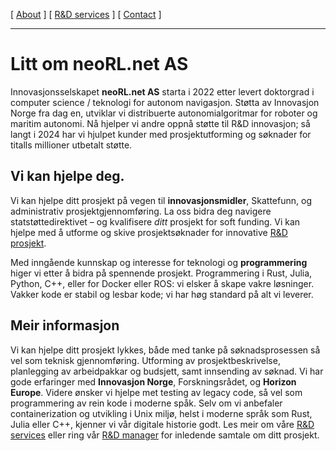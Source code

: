 [ [About](index.md) ]     [ [R&D services](RnD_services.md) ]     [ [Contact](./RnD_manager.md) ]

-------------------------------------------------------------------

# Litt om neoRL.net AS
Innovasjonsselskapet __neoRL.net AS__ starta i 2022 etter levert doktorgrad i computer science / teknologi for autonom navigasjon.
Støtta av Innovasjon Norge fra dag en, utviklar vi distribuerte autonomialgoritmar for roboter og maritim autonomi.
Nå hjelper vi andre oppnå støtte til R&D innovasjon; 
	så langt i 2024 har vi hjulpet kunder med prosjektutforming og søknader for titalls millioner utbetalt støtte.

## Vi kan hjelpe deg.
Vi kan hjelpe ditt prosjekt på vegen til **innovasjonsmidler**, Skattefunn, og administrativ prosjektgjennomføring.
La oss bidra deg navigere statstøttedirektivet – og kvalifisere *ditt* prosjekt for soft funding.
Vi kan hjelpe med å utforme og skive prosjektsøknader for innovative [R&D prosjekt](RnD_services.md).
	
Med inngående kunnskap og interesse for teknologi og **programmering** higer vi etter å bidra på spennende prosjekt.
Programmering i Rust, Julia, Python, C++, eller for Docker eller ROS: vi elsker å skape vakre løsninger.
Vakker kode er stabil og lesbar kode; vi har høg standard på alt vi leverer.


## Meir informasjon
Vi kan hjelpe ditt prosjekt lykkes, både med tanke på søknadsprosessen så vel som teknisk gjennomføring.
Utforming av prosjektbeskrivelse, planlegging av arbeidpakkar og budsjett, samt innsending av søknad.
Vi har gode erfaringer med **Innovasjon Norge**, Forskningsrådet, og **Horizon Europe**.
Videre ønsker vi hjelpe met testing av legacy code, så vel som programmering av rein kode i moderne spåk.
Selv om vi anbefaler containerization og utvikling i Unix miljø, helst i moderne språk som Rust, Julia eller C++, 
	kjenner vi vår digitale historie godt.
Les meir om våre [R&D services](RnD_services.md) eller ring vår [R&D manager](RnD_manager.md) for 
	inledende samtale om ditt prosjekt.
